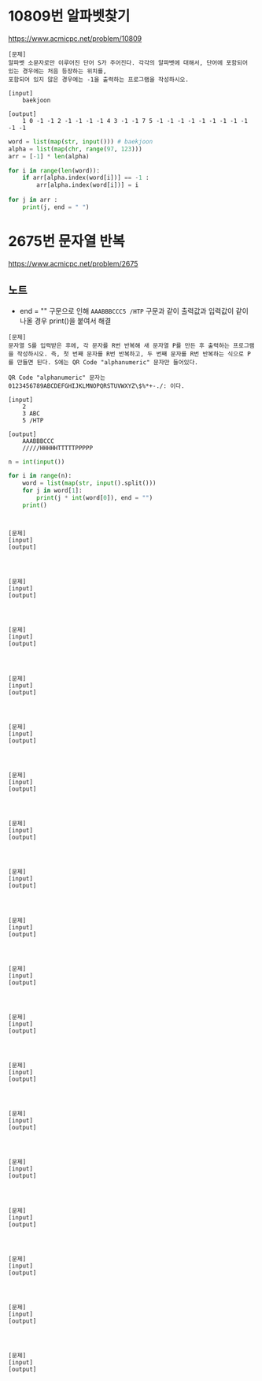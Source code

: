 # 10809번 알파벳찾기
https://www.acmicpc.net/problem/10809
~~~
[문제] 
알파벳 소문자로만 이루어진 단어 S가 주어진다. 각각의 알파벳에 대해서, 단어에 포함되어 있는 경우에는 처음 등장하는 위치를, 
포함되어 있지 않은 경우에는 -1을 출력하는 프로그램을 작성하시오.

[input]
    baekjoon

[output]
    1 0 -1 -1 2 -1 -1 -1 -1 4 3 -1 -1 7 5 -1 -1 -1 -1 -1 -1 -1 -1 -1 -1 -1
~~~
~~~python
word = list(map(str, input())) # baekjoon
alpha = list(map(chr, range(97, 123)))
arr = [-1] * len(alpha)

for i in range(len(word)):
    if arr[alpha.index(word[i])] == -1 :
        arr[alpha.index(word[i])] = i
    
for j in arr :
    print(j, end = " ")
~~~

# 2675번 문자열 반복
https://www.acmicpc.net/problem/2675
## 노트
- end = "" 구문으로 인해 `AAABBBCCC5 /HTP` 구문과 같이 출력값과 입력값이 같이 나올 경우 print()을 붙여서 해결
~~~
[문제]
문자열 S를 입력받은 후에, 각 문자를 R번 반복해 새 문자열 P를 만든 후 출력하는 프로그램을 작성하시오. 즉, 첫 번째 문자를 R번 반복하고, 두 번째 문자를 R번 반복하는 식으로 P를 만들면 된다. S에는 QR Code "alphanumeric" 문자만 들어있다.

QR Code "alphanumeric" 문자는 0123456789ABCDEFGHIJKLMNOPQRSTUVWXYZ\$%*+-./: 이다.

[input]
    2
    3 ABC
    5 /HTP

[output]
    AAABBBCCC
    /////HHHHHTTTTTPPPPP
~~~
~~~python
n = int(input())

for i in range(n):
    word = list(map(str, input().split()))
    for j in word[1]:
        print(j * int(word[0]), end = "")
    print()
~~~

# 
~~~
[문제]
[input]
[output]
~~~
~~~python

~~~

# 
~~~
[문제]
[input]
[output]
~~~
~~~python

~~~

# 
~~~
[문제]
[input]
[output]
~~~
~~~python

~~~

# 
~~~
[문제]
[input]
[output]
~~~
~~~python

~~~

# 
~~~
[문제]
[input]
[output]
~~~
~~~python

~~~

# 
~~~
[문제]
[input]
[output]
~~~
~~~python

~~~

# 
~~~
[문제]
[input]
[output]
~~~
~~~python

~~~

# 
~~~
[문제]
[input]
[output]
~~~
~~~python

~~~

# 
~~~
[문제]
[input]
[output]
~~~
~~~python

~~~

# 
~~~
[문제]
[input]
[output]
~~~
~~~python

~~~

# 
~~~
[문제]
[input]
[output]
~~~
~~~python

~~~

# 
~~~
[문제]
[input]
[output]
~~~
~~~python

~~~

# 
~~~
[문제]
[input]
[output]
~~~
~~~python

~~~

# 
~~~
[문제]
[input]
[output]
~~~
~~~python

~~~

# 
~~~
[문제]
[input]
[output]
~~~
~~~python

~~~

# 
~~~
[문제]
[input]
[output]
~~~
~~~python

~~~

# 
~~~
[문제]
[input]
[output]
~~~
~~~python

~~~

# 
~~~
[문제]
[input]
[output]
~~~
~~~python

~~~

